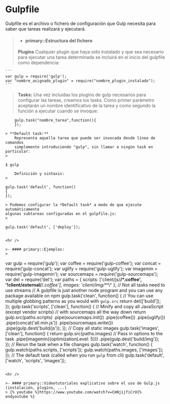 Gulpfile
========
Gulpfile es el archivo o fichero de configuración que Gulp necesita
para saber que tareas realizará y ejecutará.


>- #### primary::Estructura del fichero
> **Plugins**
>   Cualquier plugin que haya sido instalado y que sea necesario para ejecutar una tarea 
>   determinada se incluirá en el inicio del gulpfile como dependencia:
> 
    ```
    var gulp = require('gulp');
    var "nombre_asignado_plugin" = require("nombre_plugin_instalado");
    ```

> **Tasks:**
>   Una vez incluidas los plugins de gulp necesarios para configurar las tareas,
>   creamos los tasks. Como primer parámetro aceptarán un nombre identificativo de la tarea
>   y como segundo la función a ejecutar cuando se invoque:

> 
```
    gulp.task("nombre_tarea",function(){
    });
    
> **Default task:**
    Representa aquella tarea que puede ser invocada desde línea de comandos
    simplemente introduciendo "gulp", sin llamar a ningún task en particular:
>
```
    $ gulp
```
    Definición y sintaxis:
>
```
    gulp.task('default', function()
    {
    });
```
> Podemos configurar la *Default task* a modo de que ejecute automáticamente
algunas subtareas configuradas en el gulpfile.js:
> 
```
    gulp.task('default', ['deploy']);
```

<hr />

>- #### primary::Ejemplos:
>
```
var gulp = require('gulp');
var coffee = require('gulp-coffee');
var concat = require('gulp-concat');
var uglify = require('gulp-uglify');
var imagemin = require('gulp-imagemin');
var sourcemaps = require('gulp-sourcemaps');
var del = require('del');
var paths = {
  scripts: ['client/js/**/*.coffee', '!client/external/**/*.coffee'],
  images: 'client/img/**/*'
};
// Not all tasks need to use streams
// A gulpfile is just another node program and you can use any package available on npm
gulp.task('clean', function() {
  // You can use multiple globbing patterns as you would with `gulp.src`
  return del(['build']);
});
gulp.task('scripts', ['clean'], function() {
  // Minify and copy all JavaScript (except vendor scripts)
  // with sourcemaps all the way down
  return gulp.src(paths.scripts)
    .pipe(sourcemaps.init())
      .pipe(coffee())
      .pipe(uglify())
      .pipe(concat('all.min.js'))
    .pipe(sourcemaps.write())
    .pipe(gulp.dest('build/js'));
});
// Copy all static images
gulp.task('images', ['clean'], function() {
  return gulp.src(paths.images)
    // Pass in options to the task
    .pipe(imagemin({optimizationLevel: 5}))
    .pipe(gulp.dest('build/img'));
});
// Rerun the task when a file changes
gulp.task('watch', function() {
  gulp.watch(paths.scripts, ['scripts']);
  gulp.watch(paths.images, ['images']);
});
// The default task (called when you run `gulp` from cli)
gulp.task('default', ['watch', 'scripts', 'images']);
```

<hr />

>- #### primary::Videotutoriales explicativo sobre el uso de Gulp.js (instalación, plugins, ...)
> {% youtube %}https://www.youtube.com/watch?v=CmNjijfiCrU{% endyoutube %}
